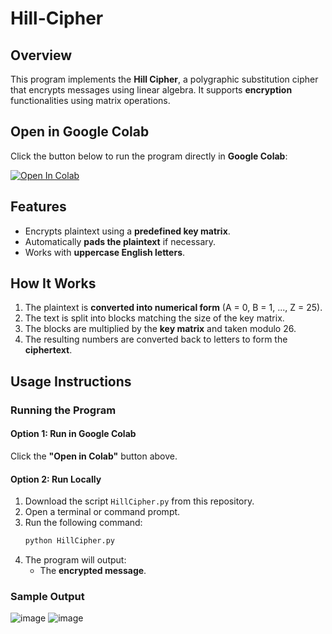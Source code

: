 # Hill-Cipher

## Overview

This program implements the **Hill Cipher**, a polygraphic substitution cipher that encrypts messages using linear algebra. It supports **encryption** functionalities using matrix operations.

## Open in Google Colab

Click the button below to run the program directly in **Google Colab**:

[![Open In Colab](https://colab.research.google.com/assets/colab-badge.svg)](https://colab.research.google.com/github/leorasdsouza/Hill-Cipher/blob/main/Hill_Cipher.ipynb)

## Features

- Encrypts plaintext using a **predefined key matrix**.
- Automatically **pads the plaintext** if necessary.
- Works with **uppercase English letters**.

## How It Works

1. The plaintext is **converted into numerical form** (A = 0, B = 1, ..., Z = 25).
2. The text is split into blocks matching the size of the key matrix.
3. The blocks are multiplied by the **key matrix** and taken modulo 26.
4. The resulting numbers are converted back to letters to form the **ciphertext**.

## Usage Instructions

### Running the Program

#### **Option 1: Run in Google Colab**

Click the **"Open in Colab"** button above.

#### **Option 2: Run Locally**

1. Download the script `HillCipher.py` from this repository.
2. Open a terminal or command prompt.
3. Run the following command:
   ```bash
   python HillCipher.py
   ```
4. The program will output:
   - The **encrypted message**.

### Sample Output

![image](https://github.com/user-attachments/assets/acb9bb98-ad64-4781-8d66-1735cdd108e9)
![image](https://github.com/user-attachments/assets/3c045e40-0f15-472e-a66d-eb73fd81b6d9)



